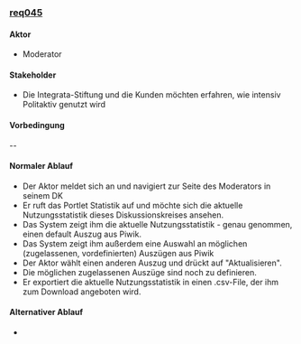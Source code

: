 
### [req045](https://github.com/PolitAktiv/politaktiv-requirements/tree/master/de/requirements/req045/req045.md) 

#### Aktor
 * Moderator


#### Stakeholder
 * Die Integrata-Stiftung und die Kunden möchten erfahren, wie intensiv Politaktiv genutzt wird


#### Vorbedingung
--


#### Normaler Ablauf
 * Der Aktor meldet sich an und navigiert zur Seite des Moderators in seinem DK
 * Er ruft das Portlet Statistik auf und möchte sich die aktuelle Nutzungsstatistik dieses Diskussionskreises ansehen.
 * Das System zeigt ihm die aktuelle Nutzungsstatistik - genau genommen, einen default Auszug aus Piwik.
 * Das System zeigt ihm außerdem eine Auswahl an möglichen (zugelassenen, vordefinierten) Auszügen aus Piwik
  * Der Aktor wählt einen anderen Auszug und drückt auf "Aktualisieren".
  * Die möglichen zugelassenen Auszüge sind noch zu definieren.
 * Er exportiert die aktuelle Nutzungsstatistik in einen .csv-File, der ihm zum Download angeboten wird.


#### Alternativer Ablauf
 * 

